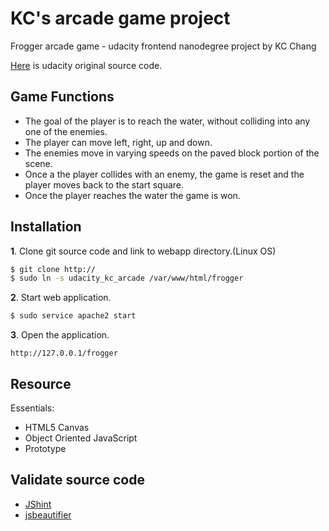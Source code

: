 # KC's arcade game project
Frogger arcade game - udacity frontend nanodegree project by KC Chang

[Here](https://github.com/udacity/frontend-nanodegree-arcade-game) is udacity original source code.

## Game Functions
- The goal of the player is to reach the water, without colliding into any one of the enemies. 
- The player can move left, right, up and down. 
- The enemies move in varying speeds on the paved block portion of the scene. 
- Once a the player collides with an enemy, the game is reset and the player moves back to the start square. 
- Once the player reaches the water the game is won.

## Installation
**1**. Clone git source code and link to webapp directory.(Linux OS)
```sh
$ git clone http://
$ sudo ln -s udacity_kc_arcade /var/www/html/frogger 
```

**2**. Start web application.
```sh
$ sudo service apache2 start
```

**3**. Open the application.
```
http://127.0.0.1/frogger
```

## Resource
Essentials:
- HTML5 Canvas
- Object Oriented JavaScript
- Prototype 

## Validate source code
- [JShint](http://jshint.com/)
- [jsbeautifier](http://jsbeautifier.org/)

